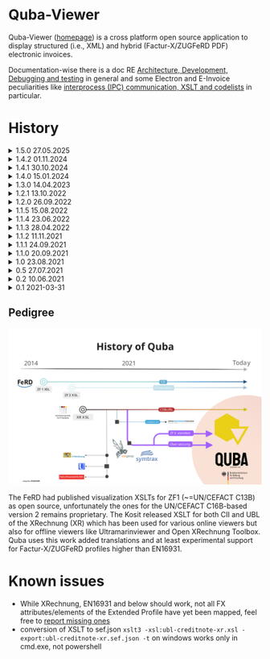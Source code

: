 Quba-Viewer
=============

Quba-Viewer ([homepage](https://quba-viewer.org)) is a cross platform open source application to display 
structured (i.e., XML) and hybrid (Factur-X/ZUGFeRD PDF) electronic invoices.

Documentation-wise there is a doc RE [Architecture, Development, Debugging and testing](doc/development.md) in 
general and some Electron and E-Invoice peculiarities like [interprocess (IPC) communication, XSLT and codelists](doc/electron.md) in particular.

History
=============


<details>
<summary>1.5.0 27.05.2025</summary>
- #100 support ZF1
- #98 Correctly translate bt148 to gross instead of net
- #99 Register shortcut to close app by using cmd+q
- #88 Splash window "About" ("Info" in German) can not be closed on MacOS
- #139 search 
- #49 [v1.4.0] Actual delivery date is not displayed (BT-72)
- #58 have a manual
- #43 be able to slide pdf/xml divider 
- #86 2 digits
- #81 closing main window does not quit the application
- #120 structured data of some hybrid invoices not shown

</details>

<details>
<summary>1.4.2 01.11.2024</summary>
- #54 print only prints first page
- #83 NaN for VAT amount and rounding amount 
- #82 Drag&Drop does not work

</details>

<details>
<summary>1.4.1 30.10.2024</summary>
- #78 default language to OS language, if de|en|fr
- #68 structured invoice data won't get parsed from zugferd-file
- #23 Does not work on intel macs
- #63 Mention license in about window
- #58 electron 20 to 33
- #53 MSI version

</details>

<details>
<summary>1.4.0 15.01.2024</summary>
- Online validation works again
- Corrected validation now possible with personalized account  
- Be able to visualize Order-X, i.e. CIO #30
- be able to display IDs in whatever language
- Factur-X / ZUGFeRD is now visualized by default and requires no click
- first attempts intel mac
- be able to load same filename multiple times #35
- menu item context for print (/xml and /pdf) and validate 
- get rid off temp files
- changed translation from 3 files to one, translations provided by the app
</details>


<details>
<summary>1.3.0 14.04.2023</summary>
    - support ubl credit notes
</details>

<details>
<summary>1.2.1 13.10.2022</summary>
    - upgrade to Electron 20 enabling e.g. newer Mac versions to run it
</details>

<details>
<summary>1.2.0 26.09.2022</summary>
    - Allow to validate files via Mustangserver
</details>

<details>
<summary>1.1.5 15.08.2022</summary>
    - XML invoice with large PDF (approx. > 1.4 MB) attached can't be opened #16
</details>

<details>
<summary>1.1.4 23.06.2022</summary>
    - No close button for attachments #15
</details>

<details>
<summary>1.1.3 28.04.2022</summary>
    - Accept invoices as command line arguments #12
</details>

<details>
<summary>1.1.2 11.11.2021</summary>
    - Allow drag&drop of files #9
</details>
<details>
<summary>1.1.1 24.09.2021</summary>
    - The window for the example files can now be closed
    - plain pdf without embedded xml not to show button for visualization
</details>
<details>
<summary>1.1.0 20.09.2021</summary>
    - #6 New document shows still old data / invoice
    - Switch to vue.js
    - i18n: Support for EN and FR
    - support FX Referenzprofil XRechnung
</details>
<details>
<summary>1.0 23.08.2021</summary>
    - #5 Codelists are now resolved
    - Support for first FX Extended Element, i.e., Cash Discount in XML 
</details>
<details>
<summary>0.5 27.07.2021</summary>
    - Support for PDF
    - Support for Factur-X/ZUGFeRD
    - Display errors as dialog instead of hiding them 
</details>
<details>
<summary>0.2 10.06.2021</summary>
    - Support for XRechnung (UBL)
    - "dark" theming
    - possibility to open multiple files at the same time in the same viewer (tabs)
    - print 
</details> 
<details>
<summary>0.1 2021-03-31</summary>
    - Initial release
    - Support for XRechnung (UN/CEFACT CII)
    - release for Windows on 2021-03-31, for Linux on 2101-04-16 and for Mac on 2021-04-27
</details> 

Pedigree
-------------

![History of Quba](doc/History_of_Quba-02.svg "Pedigree of Quba")

The FeRD had published visualization XSLTs for ZF1 (~=UN/CEFACT C13B) as open source, unfortunately the ones for the UN/CEFACT C16B-based
version 2 remains proprietary. The Kosit released XSLT for both CII and UBL of the XRechnung (XR) which has been used for various online viewers
but also for offline viewers like Ultramarinviewer and Open XRechnung Toolbox. Quba uses this work added translations and
at least experimental support for Factur-X/ZUGFeRD profiles higher than EN16931.

Known issues
=============

  * While XRechnung, EN16931 and below should work, not all FX attributes/elements of the Extended Profile have yet been mapped, feel free to [report missing ones](https://github.com/ZUGFeRD/quba-viewer/issues) 
  * conversion of XSLT to sef.json `xslt3 -xsl:ubl-creditnote-xr.xsl -export:ubl-creditnote-xr.sef.json -t` on windows works only in cmd.exe, not powershell

 

